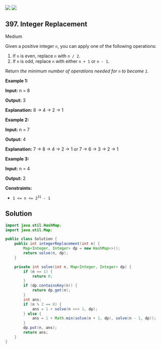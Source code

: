 [![](https://img.shields.io/github/stars/javadev/LeetCode-in-Java?label=Stars&style=flat-square)](https://github.com/javadev/LeetCode-in-Java)
[![](https://img.shields.io/github/forks/javadev/LeetCode-in-Java?label=Fork%20me%20on%20GitHub%20&style=flat-square)](https://github.com/javadev/LeetCode-in-Java/fork)

## 397\. Integer Replacement

Medium

Given a positive integer `n`, you can apply one of the following operations:

1.  If `n` is even, replace `n` with `n / 2`.
2.  If `n` is odd, replace `n` with either `n + 1` or `n - 1`.

Return _the minimum number of operations needed for `n` to become `1`_.

**Example 1:**

**Input:** n = 8

**Output:** 3

**Explanation:** 8 -> 4 -> 2 -> 1

**Example 2:**

**Input:** n = 7

**Output:** 4

**Explanation:** 7 -> 8 -> 4 -> 2 -> 1 or 7 -> 6 -> 3 -> 2 -> 1

**Example 3:**

**Input:** n = 4

**Output:** 2

**Constraints:**

*   <code>1 <= n <= 2<sup>31</sup> - 1</code>

## Solution

```java
import java.util.HashMap;
import java.util.Map;

public class Solution {
    public int integerReplacement(int n) {
        Map<Integer, Integer> dp = new HashMap<>();
        return solve(n, dp);
    }

    private int solve(int n, Map<Integer, Integer> dp) {
        if (n == 1) {
            return 0;
        }
        if (dp.containsKey(n)) {
            return dp.get(n);
        }
        int ans;
        if (n % 2 == 0) {
            ans = 1 + solve(n >>> 1, dp);
        } else {
            ans = 1 + Math.min(solve(n + 1, dp), solve(n - 1, dp));
        }
        dp.put(n, ans);
        return ans;
    }
}
```